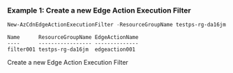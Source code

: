 ### Example 1: Create a new Edge Action Execution Filter
```powershell
New-AzCdnEdgeActionExecutionFilter -ResourceGroupName testps-rg-da16jm -EdgeActionName edgeaction001 -Name filter001
```

```output
Name      ResourceGroupName EdgeActionName
----      ----------------- --------------
filter001 testps-rg-da16jm  edgeaction001
```

Create a new Edge Action Execution Filter